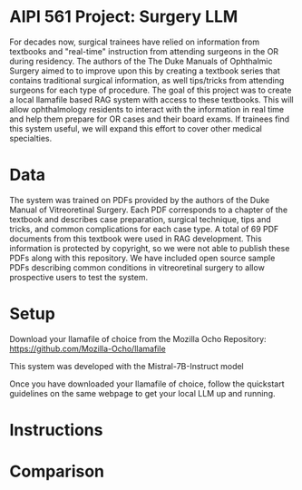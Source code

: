 # AIPI 561 Project: Surgery LLM

For decades now, surgical trainees have relied on information from textbooks and "real-time" instruction from attending surgeons in the OR during residency. The authors of the The Duke Manuals of Ophthalmic Surgery aimed to to improve upon this by creating a textbook series that contains traditional surgical information, as well tips/tricks from attending surgeons for each type of procedure. The goal of this project was to create a local llamafile based RAG system with access to these textbooks. This will allow ophthalmology residents to interact with the information in real time and help them prepare for OR cases and their board exams. If trainees find this system useful, we will expand this effort to cover other medical specialties. 

# Data

The system was trained on PDFs provided by the authors of the Duke Manual of Vitreoretinal Surgery. Each PDF corresponds to a chapter of the textbook and describes case preparation, surgical technique, tips and tricks, and common complications for each case type. A total of 69 PDF documents from this textbook were used in RAG development. This information is protected by copyright, so we were not able to publish these PDFs along with this repository. We have included open source sample PDFs describing common conditions in vitreoretinal surgery to allow prospective users to test the system.

# Setup

Download your llamafile of choice from the Mozilla Ocho Repository: https://github.com/Mozilla-Ocho/llamafile

This system was developed with the Mistral-7B-Instruct model 

Once you have downloaded your llamafile of choice, follow the quickstart guidelines on the same webpage to get your local LLM up and running. 

# Instructions



# Comparison



